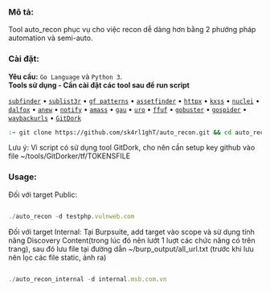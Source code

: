 <h3>Mô tả:</h3>
Tool auto_recon phục vụ cho việc recon dễ dàng hơn bằng 2 phướng pháp automation và semi-auto.
<h3>Cài đặt:</h3>

**Yêu cầu:** ``Go Language`` và ``Python 3``.<br>
**Tools sử dụng - Cần cài đặt các tool sau để run script**<br>

  <a href="https://github.com/projectdiscovery/subfinder">`subfinder`</a> •
  <a href="https://github.com/aboul3la/Sublist3r">`sublist3r`</a> •
  <a href="https://github.com/1ndianl33t/Gf-Patterns">`gf patterns`</a> •
  <a href="https://github.com/tomnomnom/assetfinder">`assetfinder`</a> •
  <a href="https://github.com/projectdiscovery/httpx">`httpx`</a> •
  <a href="https://github.com/Emoe/kxss">`kxss`</a> •
  <a href="https://github.com/projectdiscovery/nuclei">`nuclei`</a> •
  <a href="https://github.com/hahwul/dalfox">`dalfox`</a> •
  <a href="https://github.com/tomnomnom/anew">`anew`</a> •
  <a href="https://github.com/projectdiscovery/notify">`notify`</a> •
  <a href="https://github.com/OWASP/Amass">`amass`</a> •
  <a href="https://github.com/lc/gau">`gau`</a> •
  <a href="https://github.com/s0md3v/uro">`uro`</a> •
  <a href="https://github.com/ffuf/ffuf">`ffuf`</a> •
  <a href="https://github.com/OJ/gobuster">`gobuster`</a> •
  <a href="https://github.com/jaeles-project/gospider">`gospider`</a> •
  <a href="https://github.com/tomnomnom/waybackurls">`waybackurls`</a> •
  <a href="https://github.com/obheda12/GitDorker">`GitDork`</a><br>

```bash
:~ git clone https://github.com/sk4rl1ghT/auto_recon.git && cd auto_recon/ && chmod +x auto_recon* install.sh && ./install.sh
```

Lưu ý: Vì script có sử dụng tool GitDork, cho nên cần setup key github vào file ~/tools/GitDorker/tf/TOKENSFILE

<h3>Usage:</h3>

Đối với target Public:
```js 

./auto_recon -d testphp.vulnweb.com
```

Đối với target Internal:
Tại Burpsuite, add target vào scope và sử dụng tính năng Discovery Content(trong lúc đó nên lướt 1 luợt các chức năng có trên trang), sau đó lưu file tại đường dẫn ~/burp_output/all_url.txt (trước khi lưu nên lọc các file static, ảnh ra)

```js 

./auto_recon_internal -d internal.msb.com.vn
```
